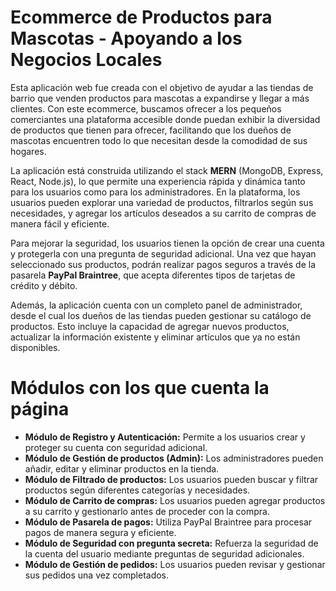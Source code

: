 <!DOCTYPE html>
<html lang="es">
<head>
    <meta charset="UTF-8">
    <meta name="viewport" content="width=device-width, initial-scale=1.0">
</head>
<body>
    <h1>Ecommerce de Productos para Mascotas - Apoyando a los Negocios Locales</h1>
    <p>
        Esta aplicación web fue creada con el objetivo de ayudar a las tiendas de barrio que venden productos para mascotas a expandirse y llegar a más clientes. 
        Con este ecommerce, buscamos ofrecer a los pequeños comerciantes una plataforma accesible donde puedan exhibir la diversidad de productos que tienen para ofrecer, 
        facilitando que los dueños de mascotas encuentren todo lo que necesitan desde la comodidad de sus hogares.
    </p>
    <p>
        La aplicación está construida utilizando el stack <strong>MERN</strong> (MongoDB, Express, React, Node.js), lo que permite una experiencia rápida y dinámica tanto para los usuarios como para los administradores.
        En la plataforma, los usuarios pueden explorar una variedad de productos, filtrarlos según sus necesidades, y agregar los artículos deseados a su carrito de compras de manera fácil y eficiente.
    </p>
    <p>
        Para mejorar la seguridad, los usuarios tienen la opción de crear una cuenta y protegerla con una pregunta de seguridad adicional. 
        Una vez que hayan seleccionado sus productos, podrán realizar pagos seguros a través de la pasarela <strong>PayPal Braintree</strong>, que acepta diferentes tipos de tarjetas de crédito y débito.
    </p>
    <p>
        Además, la aplicación cuenta con un completo panel de administrador, desde el cual los dueños de las tiendas pueden gestionar su catálogo de productos. 
        Esto incluye la capacidad de agregar nuevos productos, actualizar la información existente y eliminar artículos que ya no están disponibles.
    </p>
    
<h1>Módulos con los que cuenta la página</h1>
    
- **Módulo de Registro y Autenticación:** Permite a los usuarios crear y proteger su cuenta con seguridad adicional.
- **Módulo de Gestión de productos (Admin):** Los administradores pueden añadir, editar y eliminar productos en la tienda.
- **Módulo de Filtrado de productos:** Los usuarios pueden buscar y filtrar productos según diferentes categorías y necesidades.
- **Módulo de Carrito de compras:** Los usuarios pueden agregar productos a su carrito y gestionarlo antes de proceder con la compra.
- **Módulo de Pasarela de pagos:** Utiliza PayPal Braintree para procesar pagos de manera segura y eficiente.
- **Módulo de Seguridad con pregunta secreta:** Refuerza la seguridad de la cuenta del usuario mediante preguntas de seguridad adicionales.
- **Módulo de Gestión de pedidos:** Los usuarios pueden revisar y gestionar sus pedidos una vez completados.
    
</body>
</html>

